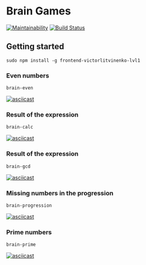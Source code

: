 # Brain Games
[![Maintainability](https://api.codeclimate.com/v1/badges/d2b0b21700faea5f3d67/maintainability)](https://codeclimate.com/github/victorlitvinenko/frontend-project-lvl1/maintainability)
[![Build Status](https://travis-ci.org/victorlitvinenko/frontend-project-lvl1.svg?branch=master)](https://travis-ci.org/victorlitvinenko/frontend-project-lvl1)

## Getting started
```sudo npm install -g frontend-victorlitvinenko-lvl1```

### Even numbers
```brain-even```

[![asciicast](https://asciinema.org/a/NEz7RFNIz4nT2tXqiNrH7JOo8.svg)](https://asciinema.org/a/NEz7RFNIz4nT2tXqiNrH7JOo8)

### Result of the expression
```brain-calc```

[![asciicast](https://asciinema.org/a/MWaI8YXEyIqoizSDcfmTqOohZ.svg)](https://asciinema.org/a/MWaI8YXEyIqoizSDcfmTqOohZ)

### Result of the expression
```brain-gcd```

[![asciicast](https://asciinema.org/a/OgX2PWRHjG68a1tBTxk90pNjm.svg)](https://asciinema.org/a/OgX2PWRHjG68a1tBTxk90pNjm)

### Missing numbers in the progression
```brain-progression```

[![asciicast](https://asciinema.org/a/3wDqeVywWNn8VhUB2jbcjUbVo.svg)](https://asciinema.org/a/3wDqeVywWNn8VhUB2jbcjUbVo)

### Prime numbers
```brain-prime```

[![asciicast](https://asciinema.org/a/jhTlOQ962YHLoiFjESH9IxJN4.svg)](https://asciinema.org/a/jhTlOQ962YHLoiFjESH9IxJN4)
